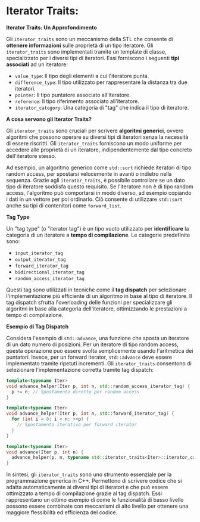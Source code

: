 # Iterator Traits: 

**Iterator Traits: Un Approfondimento**

Gli `iterator_traits` sono un meccanismo della STL che consente di **ottenere informazioni** sulle proprietà di un tipo iteratore. Gli `iterator_traits` sono implementati tramite un template di classe, specializzato per i diversi tipi di iteratori. Essi forniscono i seguenti **tipi associati** ad un iteratore:

*   `value_type`: Il tipo degli elementi a cui l'iteratore punta.
*   `difference_type`: Il tipo utilizzato per rappresentare la distanza tra due iteratori.
*   `pointer`: Il tipo puntatore associato all'iteratore.
*   `reference`: Il tipo riferimento associato all'iteratore.
*   `iterator_category`: Una categoria di "tag" che indica il tipo di iteratore.

**A cosa servono gli Iterator Traits?**

Gli `iterator_traits` sono cruciali per scrivere **algoritmi generici**, ovvero algoritmi che possono operare su diversi tipi di iteratori senza la necessità di essere riscritti. Gli `iterator_traits` forniscono un modo uniforme per accedere alle proprietà di un iteratore, indipendentemente dal tipo concreto dell'iteratore stesso.

Ad esempio, un algoritmo generico come `std::sort` richiede iteratori di tipo random access, per spostarsi velocemente in avanti o indietro nella sequenza. Grazie agli `iterator_traits`, è possibile controllare se un dato tipo di iteratore soddisfa questo requisito. Se l'iteratore non è di tipo random access, l'algoritmo può comportarsi in modo diverso, ad esempio copiando i dati in un vettore per poi ordinarlo. Ciò consente di utilizzare `std::sort` anche su tipi di contenitori come `forward_list`.

**Tag Type**

Un "tag type" (o "iterator tag") è un tipo vuoto utilizzato per **identificare** la categoria di un iteratore a **tempo di compilazione**. Le categorie predefinite sono:

*   `input_iterator_tag`
*   `output_iterator_tag`
*   `forward_iterator_tag`
*   `bidirectional_iterator_tag`
*   `random_access_iterator_tag`

Questi tag sono utilizzati in tecniche come il **tag dispatch** per selezionare l'implementazione più efficiente di un algoritmo in base al tipo di iteratore. Il tag dispatch sfrutta l'overloading delle funzioni per specializzare gli algoritmi in base alla categoria dell'iteratore, ottimizzando le prestazioni a tempo di compilazione.

**Esempio di Tag Dispatch**

Considera l'esempio di `std::advance`, una funzione che sposta un iteratore di un dato numero di posizioni. Per un iteratore di tipo random access, questa operazione può essere svolta semplicemente usando l'aritmetica dei puntatori. Invece, per un forward iterator, `std::advance` deve essere implementato tramite ripetuti incrementi. Gli `iterator_traits` consentono di selezionare l'implementazione corretta tramite tag dispatch:

```c++
template<typename Iter>
void advance_helper(Iter p, int n, std::random_access_iterator_tag) {
  p += n; // Spostamento diretto per random access
}

template<typename Iter>
void advance_helper(Iter p, int n, std::forward_iterator_tag) {
  for (int i = 0; i < n; ++p) {
    // Spostamento iterativo per forward iterator
  }
}

template<typename Iter>
void advance(Iter p, int n) {
  advance_helper(p, n, typename std::iterator_traits<Iter>::iterator_category{}); // Tag dispatch
}
```

In sintesi, gli `iterator_traits` sono uno strumento essenziale per la programmazione generica in C++. Permettono di scrivere codice che si adatta automaticamente ai diversi tipi di iteratori e che può essere ottimizzato a tempo di compilazione grazie al tag dispatch. Essi rappresentano un ottimo esempio di come le funzionalità di basso livello possono essere combinate con meccanismi di alto livello per ottenere una maggiore flessibilità ed efficienza del codice.
